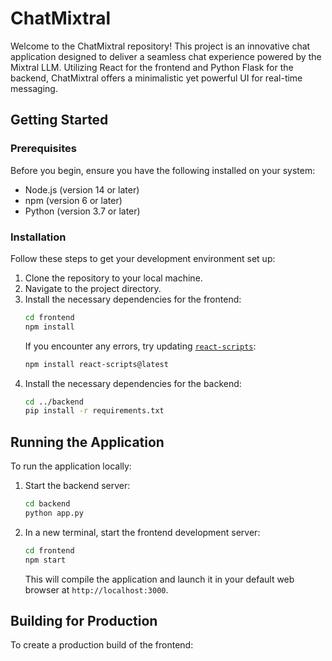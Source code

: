 # ChatMixtral

Welcome to the ChatMixtral repository! This project is an innovative chat application designed to deliver a seamless chat experience powered by the Mixtral LLM. Utilizing React for the frontend and Python Flask for the backend, ChatMixtral offers a minimalistic yet powerful UI for real-time messaging.

## Getting Started

### Prerequisites

Before you begin, ensure you have the following installed on your system:
- Node.js (version 14 or later)
- npm (version 6 or later)
- Python (version 3.7 or later)

### Installation

Follow these steps to get your development environment set up:

1. Clone the repository to your local machine.
2. Navigate to the project directory.
3. Install the necessary dependencies for the frontend:
   ```sh
   cd frontend
   npm install
   ```
   If you encounter any errors, try updating [`react-scripts`](command:_github.copilot.openSymbolFromReferences?%5B%7B%22%24mid%22%3A1%2C%22path%22%3A%22%2Fhome%2Fraoulbia%2Frepos%2Fwp-chatmixtral%2Ffrontend%2Fnode_modules%2F%40types%2Freact%2Findex.d.ts%22%2C%22scheme%22%3A%22file%22%7D%2C%7B%22line%22%3A6%2C%22character%22%3A0%7D%5D "frontend/node_modules/@types/react/index.d.ts"):
   ```sh
   npm install react-scripts@latest
   ```
4. Install the necessary dependencies for the backend:
   ```sh
   cd ../backend
   pip install -r requirements.txt
   ```

## Running the Application

To run the application locally:

1. Start the backend server:
   ```sh
   cd backend
   python app.py
   ```
2. In a new terminal, start the frontend development server:
   ```sh
   cd frontend
   npm start
   ```
   This will compile the application and launch it in your default web browser at `http://localhost:3000`.

## Building for Production

To create a production build of the frontend:
